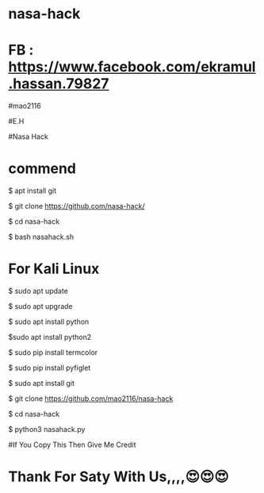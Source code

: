# nasa-hack

# FB : https://www.facebook.com/ekramul.hassan.79827

#mao2116



#E.H


#Nasa Hack 


# commend


$ apt install git

$ git clone https://github.com/nasa-hack/

$ cd nasa-hack

$ bash nasahack.sh




# For Kali Linux


$ sudo apt update

$ sudo apt upgrade

$ sudo apt install python

$sudo apt install python2

$ sudo pip install termcolor

$ sudo pip install pyfiglet

$ sudo apt install git

$ git clone https://github.com/mao2116/nasa-hack

$ cd nasa-hack

$ python3 nasahack.py


#If You Copy This Then Give Me Credit


# Thank For Saty With Us,,,,😍😍😍 
